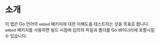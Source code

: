 # 소개

이 랩은 Go 언어의 `embed` 패키지에 대한 이해도를 테스트하는 것을 목표로 합니다. `embed` 패키지를 사용하면 빌드 시점에 임의의 파일과 폴더를 Go 바이너리에 포함시킬 수 있습니다.
